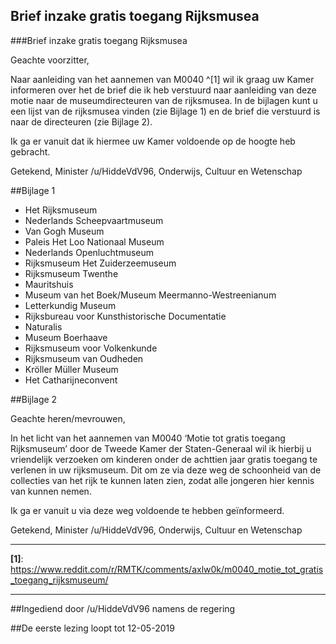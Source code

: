## Brief inzake gratis toegang Rijksmusea 
 
###Brief inzake gratis toegang Rijksmusea

Geachte voorzitter,

Naar aanleiding van het aannemen van M0040 ^[1] wil ik graag uw Kamer informeren over het de brief die ik heb verstuurd naar aanleiding van deze motie naar de museumdirecteuren van de rijksmusea. In de bijlagen kunt u een lijst van de rijksmusea vinden (zie Bijlage 1) en de brief die verstuurd is naar de directeuren (zie Bijlage 2).

Ik ga er vanuit dat ik hiermee uw Kamer voldoende op de hoogte heb gebracht.

Getekend, Minister /u/HiddeVdV96, Onderwijs, Cultuur en Wetenschap

##Bijlage 1

* Het Rijksmuseum
* Nederlands Scheepvaartmuseum
* Van Gogh Museum
* Paleis Het Loo Nationaal Museum
* Nederlands Openluchtmuseum
* Rijksmuseum Het Zuiderzeemuseum
* Rijksmuseum Twenthe
* Mauritshuis
* Museum van het Boek/Museum Meermanno-Westreenianum
* Letterkundig Museum
* Rijksbureau voor Kunsthistorische Documentatie
* Naturalis
* Museum Boerhaave
* Rijksmuseum voor Volkenkunde
* Rijksmuseum van Oudheden
* Kröller Müller Museum
* Het Catharijneconvent

##Bijlage 2

Geachte heren/mevrouwen,

In het licht van het aannemen van M0040 ‘Motie tot gratis toegang Rijksmuseum’ door de Tweede Kamer der Staten-Generaal wil ik hierbij u vriendelijk verzoeken om kinderen onder de achttien jaar gratis toegang te verlenen in uw rijksmuseum. Dit om ze via deze weg de schoonheid van de collecties van het rijk te kunnen laten zien, zodat alle jongeren hier kennis van kunnen nemen.

Ik ga er vanuit u via deze weg voldoende te hebben geïnformeerd.

Getekend, Minister /u/HiddeVdV96, Onderwijs, Cultuur en Wetenschap

---

**[1]**: https://www.reddit.com/r/RMTK/comments/axlw0k/m0040_motie_tot_gratis_toegang_rijksmuseum/

---

##Ingediend door /u/HiddeVdV96 namens de regering

##De eerste lezing loopt tot 12-05-2019